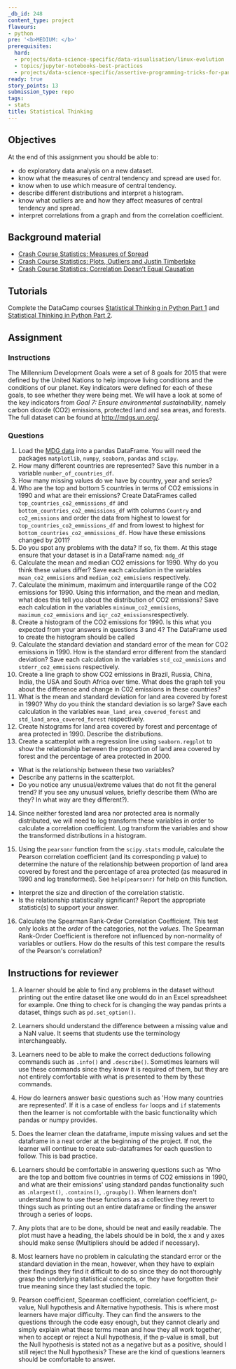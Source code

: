 ```yaml
---
_db_id: 248
content_type: project
flavours:
- python
pre: '<b>MEDIUM: </b>'
prerequisites:
  hard:
  - projects/data-science-specific/data-visualisation/linux-evolution
  - topics/jupyter-notebooks-best-practices
  - projects/data-science-specific/assertive-programming-tricks-for-pandas
ready: true
story_points: 13
submission_type: repo
tags:
- stats
title: Statistical Thinking
---
```


## Objectives

At the end of this assignment you should be able to:

- do exploratory data analysis on a new dataset.
- know what the measures of central tendency and spread are used for.
- know when to use which measure of central tendency.
- describe different distributions and interpret a histogram.
- know what outliers are and how they affect measures of central tendency and spread.
- interpret correlations from a graph and from the correlation coefficient.

## Background material

- [Crash Course Statistics: Measures of Spread](https://youtu.be/R4yfNi_8Kqw)
- [Crash Course Statistics: Plots, Outliers and Justin Timberlake](https://youtu.be/HMkllhBI91Y)
- [Crash Course Statistics: Correlation Doesn’t Equal Causation](https://youtu.be/GtV-VYdNt_g)

## Tutorials

Complete the DataCamp courses [Statistical Thinking in Python Part 1](https://www.datacamp.com/courses/statistical-thinking-in-python-part-1) and [Statistical Thinking in Python Part 2](https://www.datacamp.com/courses/statistical-thinking-in-python-part-2).

## Assignment

### Instructions

The Millennium Development Goals were a set of 8 goals for 2015 that were defined by the United Nations to help improve living conditions and the conditions of our planet. Key indicators were defined for each of these goals, to see whether they were being met. We will have a look at some of the key indicators from _Goal 7: Ensure environmental sustainability_, namely carbon dioxide (CO2) emissions, protected land and sea areas, and forests. The full dataset can be found at http://mdgs.un.org/.

### Questions

1. Load the [MDG data](MDG_Export_20191227.csv) into a pandas DataFrame. You will need the packages `matplotlib`, `numpy`, `seaborn`, `pandas` and `scipy`.
2. How many different countries are represented? Save this number in a variable `number_of_countries_df`. 
3. How many missing values do we have by country, year and series?
4. Who are the top and bottom 5 countries in terms of CO2 emissions in 1990 and what are their emissions? Create DataFrames called `top_countries_co2_emmissions_df` and  `bottom_countries_co2_emmissions_df` with columns `Country` and `co2_emissions` and order the data from highest to lowest for `top_countries_co2_emmissions_df` and from lowest to highest for `bottom_countries_co2_emmissions_df`. How have these emissions changed by 2011?
5. Do you spot any problems with the data? If so, fix them. At this stage ensure that your dataset is in a DataFrame named: `mdg_df`
6. Calculate the mean and median CO2 emissions for 1990. Why do you think these values differ? Save each calculation in the variables `mean_co2_emmisions` and `median_co2_emmisions` respectively.
7. Calculate the minimum, maximum and interquartile range of the CO2 emissions for 1990. Using this information, and the mean and median, what does this tell you about the distribution of CO2 emissions? Save each calculation in the variables `minimum_co2_emmisions`, `maximum_co2_emmisions` and `iqr_co2_emissions`respectively.
8. Create a histogram of the CO2 emissions for 1990. Is this what you expected from your answers in questions 3 and 4? The DataFrame used to create the histogram should be called
9. Calculate the standard deviation and standard error of the mean for CO2 emissions in 1990. How is the standard error different from the standard deviation? Save each calculation in the variables `std_co2_emmisions` and `stderr_co2_emmisions` respectively.
10. Create a line graph to show CO2 emissions in Brazil, Russia, China, India, the USA and South Africa over time. What does the graph tell you about the difference and change in C02 emissions in these countries?
11. What is the mean and standard deviation for land area covered by forest in 1990? Why do you think the standard deviation is so large? Save each calculation in the variables `mean_land_area_covered_forest` and `std_land_area_covered_forest` respectively.
12. Create histograms for land area covered by forest and percentage of area protected in 1990. Describe the distributions.
13. Create a scatterplot with a regression line using `seaborn.regplot` to show the relationship between the proportion of land area covered by forest and the percentage of area protected in 2000.

  - What is the relationship between these two variables?
  - Describe any patterns in the scatterplot.
  - Do you notice any unusual/extreme values that do not fit the general trend? If you see any unusual values, briefly describe them (Who are they? In what way are they different?).

14. Since neither forested land area nor protected area is normally distributed, we will need to log transform these variables in order to calculate a correlation coefficient. Log transform the variables and show the transformed distributions in a histogram.

15. Using the `pearsonr` function from the `scipy.stats` module, calculate the Pearson correlation coefficient (and its corresponding p value) to determine the nature of the relationship between proportion of land area covered by forest and the percentage of area protected (as measured in 1990 and log transformed). See `help(pearsonr)` for help on this function.

  - Interpret the size and direction of the correlation statistic.
  - Is the relationship statistically significant? Report the appropriate statistic(s) to support your answer.

16. Calculate the Spearman Rank-Order Correlation Coefficient. This test only looks at the _order_ of the categories, not the _values_. The Spearman Rank-Order Coefficient is therefore not influenced by non-normality of variables or outliers. How do the results of this test compare the results of the Pearson's correlation?

## Instructions for reviewer

1. A learner should be able to find any problems in the dataset without printing out the entire dataset like
   one would do in an Excel spreadsheet for example.  One thing to check for is changing the way pandas prints
   a dataset, things such as `pd.set_option()`.

2. Learners should understand the difference between a missing value and a NaN value.  It seems that students use
   the terminology interchangeably.

3. Learners need to be able to make the correct deductions following commands such as `.info()` and `.describe()`.
   Sometimes learners will use these commands since they know it is required of them, but they are not entirely
   comfortable with what is presented to them by these commands.

4. How do learners answer basic questions such as 'How many countries are represented'.  If it is a case of endless
   `for` loops and `if` statements then the learner is not comfortable with the basic functionality which pandas or
   numpy provides.

5. Does the learner clean the dataframe, impute missing values and set the dataframe in a neat order at the beginning
   of the project.  If not, the learner will continue to create sub-dataframes for each question to follow.  This is
   bad practice.

6. Learners should be comfortable in answering questions such as 'Who are the top and bottom five countries in terms of
   CO2 emissions in 1990, and what are their emissions' using standard pandas functionality such as `.nlargest()`,
   `.contains()`, `.groupby()`.  When learners don't understand how to use these functions as a collective they revert
   to things such as printing out an entire dataframe or finding the answer through a series of loops.

7. Any plots that are to be done, should be neat and easily readable.  The plot must have a heading, the labels should
   be in bold, the x and y axes should make sense (Multipliers should be added if necessary).

8. Most learners have no problem in calculating the standard error or the standard deviation in the mean, however,
   when they have to explain their findings they find it difficult to do so since they do not thoroughly grasp the
   underlying statistical concepts, or they have forgotten their true meaning since they last studied the topic.

9. Pearson coefficient, Spearman coefficient, correlation coefficient, p-value, Null hypothesis and Alternative hypothesis.
   This is where most learners have major difficulty.  They can find the answers to the questions through the code easy
   enough, but they cannot clearly and simply explain what these terms mean and how they all work together, when to accept
   or reject a Null hypothesis, if the p-value is small, but the Null hypothesis is stated not as a negative but as
   a positive, should I still reject the Null hypothesis?  These are the kind of questions learners should be
   comfortable to answer.
